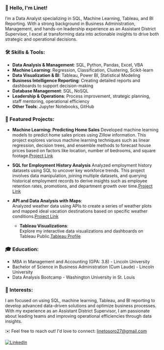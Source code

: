 ### 👋 Hello, I'm Linet!

I’m a Data Analyst specializing in SQL, Machine Learning, Tableau, and BI Reporting. With a strong background in Business Administration, Management, and hands-on leadership experience as an Assistant District Supervisor, I excel at transforming data into actionable insights to drive both strategic and operational decisions.

### 🛠 Skills & Tools:

- **Data Analysis & Management**: SQL, Python, Pandas, Excel, VBA
- **Machine Learning**: Regression, Classification, Clustering, Scikit-learn
- **Data Visualization & BI**: Tableau, Power BI, Statistical Modeling
- **Business Intelligence Reporting**: Creating detailed reports and dashboards to support decision-making
- **Database Management**: SQL, NoSQL
- **Leadership & Operations**: Process improvement, strategic planning, staff mentoring, operational efficiency
- **Other Tools**: Jupyter Notebooks, GitHub

### 🚀 Featured Projects:
- **Machine Learning: Predicting Home Sales**
Developed machine learning models to predict home sales prices using Zillow information. This project explores various machine learning techniques such as linear regression, decision trees, and ensemble methods to forecast house prices based on factors like location, number of bedrooms, and square footage.[Project Link](https://github.com/LinetOsoro/Home-Sales-Prediction)

- **SQL for Employment History Analysis**
Analyzed employment history datasets using SQL to uncover key workforce trends. This project involves data manipulation, joining multiple datasets, and querying historical employment records to derive insights such as employee retention rates, promotions, and department growth over time.[Project Link](https://github.com/LinetOsoro/sql-challenge)

- **API and Data Analysis with Maps**:  
  Analyzed weather data using APIs to create a series of weather plots and mapped ideal vacation destinations based on specific weather conditions.[Project Link](https://github.com/LinetOsoro/python-api-challenge)

  - **Tableau Visualizations**:  
  Explore my interactive data visualizations and dashboards on Tableau Public.[Tableau Profile](https://public.tableau.com/app/profile/linet.osoro)


### 🎓 Education:
- MBA in Management and Accounting (GPA: 3.8) - Lincoln University
- Bachelor of Science in Business Administration (Cum Laude) - Lincoln University
- Data Analysis Bootcamp - Washington University in St. Louis

### 🌱 Interests:
I am focused on using SQL, machine learning, Tableau, and BI reporting to develop advanced data-driven solutions and optimize business processes. With my experience as an Assistant District Supervisor, I am passionate about leading teams and improving operational efficiencies through data insights.

✉️ Feel free to reach out! I'd love to connect: [linetosoro27@gmail.com](mailto:linetosoro27@gmail.com)

[![LinkedIn](https://img.shields.io/badge/LinkedIn-0A66C2?style=for-the-badge&logo=linkedin&logoColor=white)](https://www.linkedin.com/in/linet-osoro-mba-ba2b5a20/?lipi=urn%3Ali%3Apage%3Ad_flagship3_feed%3BZClzjEtzQS%2BQU3E8KxhJkQ%3D%3D)



